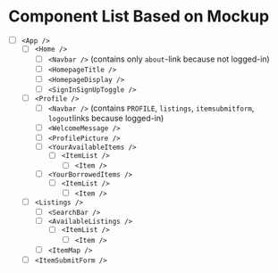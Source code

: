 # Component List Based on Mockup

* [ ] `<App />`
  * [ ] `<Home />`
    * [ ] `<Navbar />` (contains only `about`-link because not logged-in)
    * [ ] `<HomepageTitle />`
    * [ ] `<HomepageDisplay />`
    * [ ] `<SignInSignUpToggle />`
  * [ ] `<Profile />`
    * [ ] `<Navbar />` (contains `PROFILE`, `listings`, `itemsubmitform`, `logout`links because logged-in)
    * [ ] `<WelcomeMessage />`
    * [ ] `<ProfilePicture />`
    * [ ] `<YourAvailableItems />`
      * [ ] `<ItemList />`
        * [ ] `<Item />`
    * [ ] `<YourBorrowedItems />`
      * [ ] `<ItemList />`
        * [ ] `<Item />`
  * [ ] `<Listings />`
    * [ ] `<SearchBar />`
    * [ ] `<AvailableListings />`
      * [ ] `<ItemList />`
        * [ ] `<Item />`
    * [ ] `<ItemMap />`
  * [ ] `<ItemSubmitForm />`
